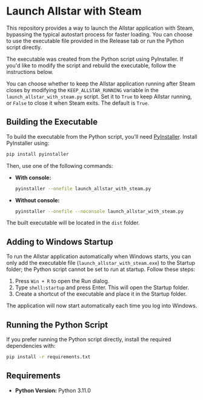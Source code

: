 
# Launch Allstar with Steam

This repository provides a way to launch the Allstar application with Steam, bypassing the typical autostart process for faster loading. You can choose to use the executable file provided in the Release tab or run the Python script directly.

The executable was created from the Python script using PyInstaller. If you'd like to modify the script and rebuild the executable, follow the instructions below.

You can choose whether to keep the Allstar application running after Steam closes by modifying the `KEEP_ALLSTAR_RUNNING` variable in the `launch_allstar_with_steam.py` script. Set it to `True` to keep Allstar running, or `False` to close it when Steam exits.
The default is `True`.

## Building the Executable

To build the executable from the Python script, you’ll need [PyInstaller](https://pyinstaller.org/en/stable/). Install PyInstaller using:

```bash
pip install pyinstaller
```

Then, use one of the following commands:

- **With console:**  
  ```bash
  pyinstaller --onefile launch_allstar_with_steam.py
  ```

- **Without console:**  
  ```bash
  pyinstaller --onefile --noconsole launch_allstar_with_steam.py
  ```

The built executable will be located in the `dist` folder.

## Adding to Windows Startup

To run the Allstar application automatically when Windows starts, you can only add the executable file (`launch_allstar_with_steam.exe`) to the Startup folder; the Python script cannot be set to run at startup. Follow these steps:

1. Press `Win + R` to open the Run dialog.
2. Type `shell:startup` and press Enter. This will open the Startup folder.
3. Create a shortcut of the executable and place it in the Startup folder.

The application will now start automatically each time you log into Windows.

## Running the Python Script

If you prefer running the Python script directly, install the required dependencies with:

```bash
pip install -r requirements.txt
```

## Requirements

- **Python Version:** Python 3.11.0
